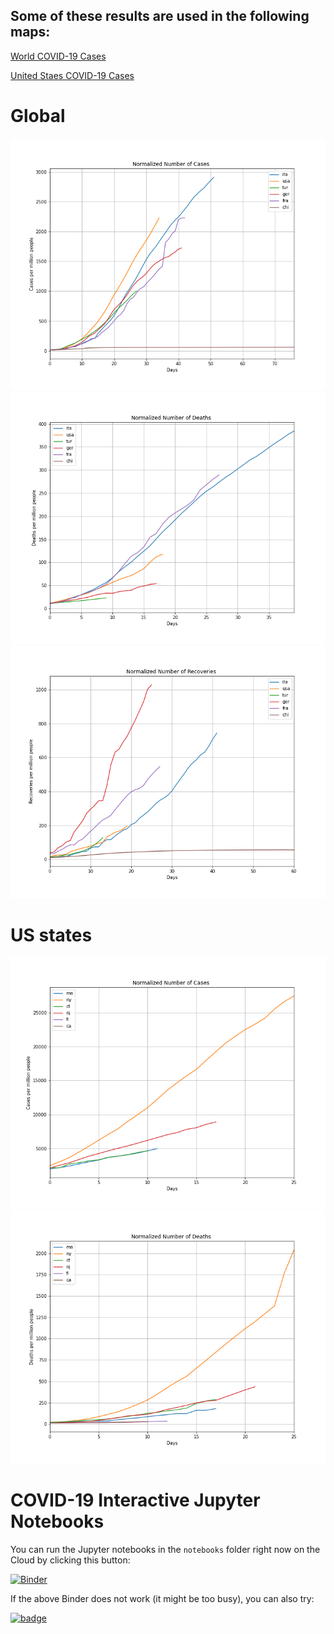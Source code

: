 ## Some of these results are used in the following maps:

[World COVID-19 Cases](https://map.terria.io/#share=s-zBncSBSFO8gy7J6MbFEJ1baJFDe )

[United Staes COVID-19 Cases](https://map.terria.io/#share=s-AvhZoDzknG3OZvYNocpzFqPiDts )

# Global
![Cases per million people for each country](https://github.com/zdefne-usgs/covid_dashboard/blob/master/Countries_normalized_Cases.png?raw=true)
![Deaths per million people for each country](https://github.com/zdefne-usgs/covid_dashboard/blob/master/Countries_normalized_Deaths.png?raw=true)
![Recoveries per million people for each country](https://github.com/zdefne-usgs/covid_dashboard/blob/master/Countries_normalized_Recoveries.png?raw=true)

# US states
![Cases per million people for each state](https://github.com/zdefne-usgs/covid_dashboard/blob/master/States_normalized_Cases.png?raw=true)
![Deaths per million people for each state](https://github.com/zdefne-usgs/covid_dashboard/blob/master/States_normalized_Deaths.png?raw=true)



# COVID-19 Interactive Jupyter Notebooks

You can run the Jupyter notebooks in the `notebooks` folder right now on the Cloud by clicking this button:

[![Binder](https://mybinder.org/badge_logo.svg)](https://mybinder.org/v2/gh/zdefne-usgs/covid_dashboard/binder?urlpath=git-pull?repo=https://github.com/zdefne-usgs/covid_dashboard)

If the above Binder does not work (it might be too busy), you can also try:

[![badge](https://img.shields.io/static/v1.svg?logo=Jupyter&label=Pangeo+Binder&message=AWS+us-west-2&color=orange)](https://aws-uswest2-binder.pangeo.io/v2/gh/zdefne-usgs/covid_dashboard/binder?urlpath=git-pull?repo=https://github.com/zdefne-usgs/covid_dashboard)


